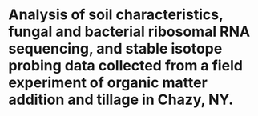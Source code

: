# Analysis of soil characteristics, fungal and bacterial ribosomal RNA sequencing, and stable isotope probing data collected from a field experiment of organic matter addition and tillage in Chazy, NY.
